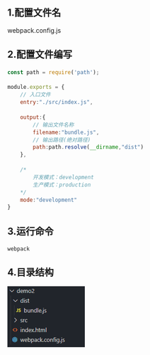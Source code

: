 ## 1.配置文件名

webpack.config.js

## 2.配置文件编写

```javascript
const path = require('path');

module.exports = {
    // 入口文件
    entry:"./src/index.js",

    output:{
        // 输出文件名称
        filename:"bundle.js",
        // 输出路径(绝对路径)
        path:path.resolve(__dirname,"dist")
    },

    /*
        开发模式：development
        生产模式：production 
    */
    mode:"development"
}
```

## 3.运行命令

```
webpack
```

## 4.目录结构

![1603367060140](assets/1603367060140.png)